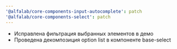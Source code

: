 ```yaml
---
'@alfalab/core-components-input-autocomplete': patch
'@alfalab/core-components-select': patch
---
```


- Исправлена фильтрация выбранных элементов в демо
- Проведена декомпозиция option list в компоненте base-select
